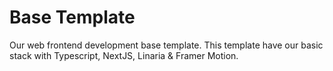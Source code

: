 # Base Template
Our web frontend development base template.
This template have our basic stack with Typescript, NextJS, Linaria & Framer Motion.
